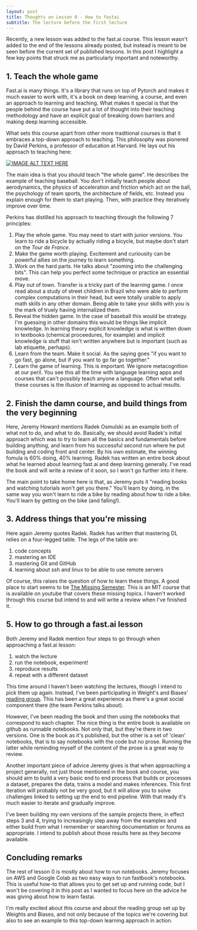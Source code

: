 ```yaml
---
layout: post
title: Thoughts on Lesson 0 - How to fastai
subtitle: The lecture before the first lecture
---
```



Recently, a new lesson was added to the fast.ai course. This lesson wasn't added to the end of the lessons already posted, but instead is meant to be seen before the current set of published lessons. In this post I highlight a few key points that struck me as particularly important and noteworthy.

## 1. Teach the whole game

Fast.ai is many things. It's a library that runs on top of Pytorch and makes it much easier to work with, it's a book on deep learning, a course, and even an approach to learning and teaching. What makes it special is that the people behind the course have put a lot of thought into their teaching methodology and have an explicit goal of breaking down barriers and making deep learning accessible. 

What sets this course apart from other more traditional courses is that it embraces a top-down approach to teaching. This philosophy was pionered by David Perkins, a professor of education at Harvard. He lays out his approach to teaching here:

[![IMAGE ALT TEXT HERE](https://img.youtube.com/vi/JRQY01Hhrww/0.jpg)](https://www.youtube.com/watch?v=JRQY01Hhrww)

The main idea is that you should teach "the whole game". He describes the example of teaching baseball. You don't initially teach people about aerodynamics, the physics of acceleration and friction which act on the ball, the psychology of team sports, the architecture of fields, etc. Instead you explain enough for them to start playing. Then, with practice they iteratively improve over time.

Perkins has distilled his approach to teaching through the following 7 principles:

1. Play the whole game. You may need to start with junior versions. You learn to ride a bicycle by actually riding a bicycle, but maybe don't start on the _Tour de France_.
2. Make the game worth playing. Excitement and curiousity can be powerful allies on the journey to learn something.
3. Work on the hard parts. He talks about "zooming into the challenging bits".  This can help you perfect some technique or practice an essential move. 
4. Play out of town. Transfer is a tricky part of the learning game. I once read about a study of street children in Brazil who were able to perform complex computations in their head, but were totally unable to apply math skills in any other domain. Being able to take your skills with you is the mark of truely having internalized them.
5. Reveal the hidden game. In the case of baseball this would be strategy. I'm guessing in other domains this would be things like implicit knowledge. In learning theory explicit knowledge is what is written down in textbooks (chemical proceedures, for example) and implicit knowledge is stuff that isn't written anywhere but is important (such as lab etiquette, perhaps).
6. Learn from the team. Make it social. As the saying goes "if you want to go fast, go alone, but if you want to go far go together."
7. Learn the game of learning. This is important. We ignore metacognition at our peril. You see this all the time with language learning apps and courses that can't possibly teach anyone a language. Often what sells these courses is the illusion of learning as opposed to actual results.

## 2. Finish the damn course, and build things from the very beginning

Here, Jeremy Howard mentions Radek Osmulski as an example both of what not to do, and what to do. Basically, we should avoid Radek's initial approach which was to try to learn all the basics and fundamentals before building anything, and learn from his successful second run where he put building and coding front and center. By his own estimate, the winning fomula is 60% doing, 40% learning. 
Radek has written an entire book about what he learned about learning fast.ai and deep learning generally. I've read the book and will write a review of it soon, so I won't go further into it here.

The main point to take home here is that, as Jeremy puts it "reading books and watching tutorials won't get you there." You'll learn by doing, in the same way you won't learn to ride a bike by reading about how to ride a bike. You'll learn by getting on the bike (and falling!).

## 3. Address things that you're missing

Here again Jeremy quotes Radek. Radek has written that mastering DL  relies on a four-legged table. The legs of the table are:

1. code concepts
2. mastering an IDE
3. mastering Git and GitHub
4. learning about ssh and linux to be able to use remote servers

Of course, this raises the question of how to learn these things. A good place to start seems to be [The Missing Semester](https://missing.csail.mit.edu/). This is an MIT course that is available on youtube that covers these missing topics. I haven't worked through this course but intend to and will write a review when I've finished it.

## 5. How to go through a fast.ai lesson

Both Jeremy and Radek mention four steps to go through when approaching a fast.ai lesson:

1. watch the lecture
2. run the notebook, experiment!
3. reproduce results
4. repeat with a different dataset

This time around I haven't been watching the lectures, though I intend to pick them up again. Instead, I've been participating in Weight's and Biases' [reading group](https://wandb.ai/wandb_fc/events/reports/Welcome-to-the-Fastbook-Reading-Session---Vmlldzo3Mjk0Mjg?galleryTag=fastbook). This has been a great experience as there's a great social component there (the team Perkins talks about).

However, I've been reading the book and then using the notebooks that correspond to each chapter. The nice thing is the entire book is available on github as runnable notebooks. Not only that, but they're there in two versions. One is the book as it's published, but the other is a set of 'clean' notebooks, that is to say notebooks with the code but no prose. Running the latter while reminding myself of the content of the prose is a great way to review.

Another important piece of advice Jeremy gives is that when approaching a project generally, not just those mentioned in the book and course, you should aim to build a very basic end to end process that builds or processes a dataset, prepares the data, trains a model and makes inferences. This first iteration will probably not be very good, but it will allow you to solve challenges linked to setting up the end to end pipeline. With that ready it's much easier to iterate and gradually improve.

I've been building my own versions of the sample projects there, in effect steps 3 and 4, trying to increasingly step away from the examples and either build from what I remember or searching documentation or forums as appropriate. I intend to publish about those results here as they become available.

## Concluding remarks

The rest of lesson 0 is mostly about how to run notebooks. Jeremy focuses on AWS and Google Colab as two easy ways to run fastbook's notebooks. This is useful how-to that allows you to get set up and running code, but I won't be covering it in this post as I wanted to focus here on the advice he was giving about how to learn fastai.

I'm really excited about this course and about the reading group set up by Weights and Biases, and not only because of the topics we're covering but also to see an example to this top-down learning approach in action.
